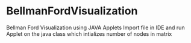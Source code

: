 # BellmanFordVisualization
Bellman Ford Visualization using JAVA Applets
Import file in IDE and run Applet on the java class which intializes number of nodes in matrix
